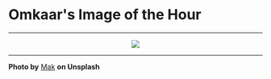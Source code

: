 # Omkaar's Image of the Hour

---

<div align="center">

<a href="https://unsplash.com/photos/a-convex-mirror-reflects-buildings-under-a-blue-sky-7lkvSVYm3As">
  <img src="https://images.unsplash.com/photo-1748069036834-41a799145294?crop=entropy&cs=tinysrgb&fit=max&fm=jpg&ixid=M3w3NjA2Nzh8MHwxfHJhbmRvbXx8fHx8fHx8fDE3NTA0MTcyMDB8&ixlib=rb-4.1.0&q=80&w=1080" style="max-width:100%; height:auto;">
</a>



</div>

---

**Photo by** [Mak](https://unsplash.com/@mak_jp) **on Unsplash**
